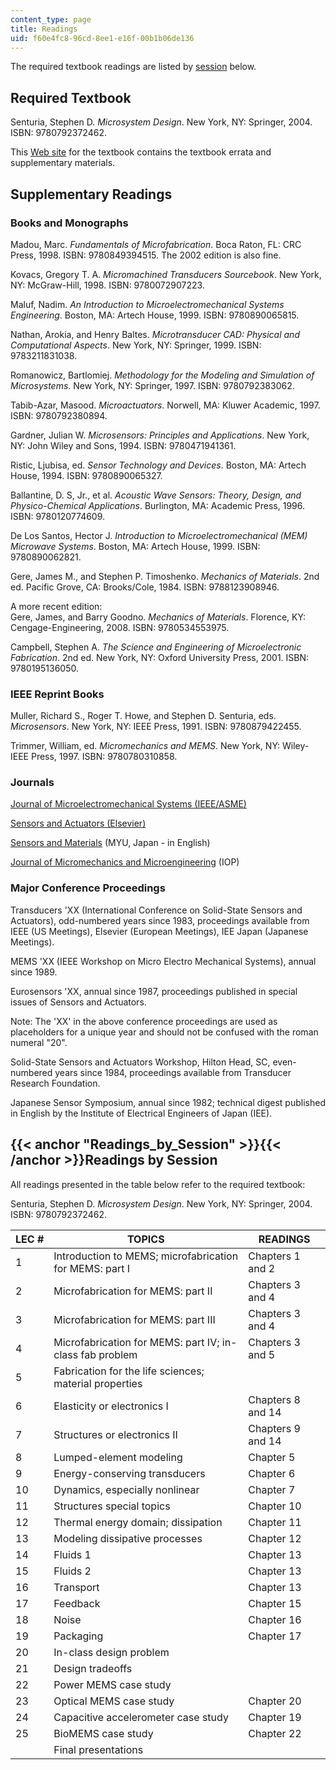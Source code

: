 ```yaml
---
content_type: page
title: Readings
uid: f60e4fc8-96cd-8ee1-e16f-00b1b06de136
---
```


The required textbook readings are listed by [session](#Readings_by_Session) below.

Required Textbook
-----------------

Senturia, Stephen D. _Microsystem Design_. New York, NY: Springer, 2004. ISBN: 9780792372462.

This [Web site](http://web.mit.edu/microsystem-design/www/errata.html) for the textbook contains the textbook errata and supplementary materials.

Supplementary Readings
----------------------

### Books and Monographs

Madou, Marc. _Fundamentals of Microfabrication_. Boca Raton, FL: CRC Press, 1998. ISBN: 9780849394515. The 2002 edition is also fine.

Kovacs, Gregory T. A. _Micromachined Transducers Sourcebook_. New York, NY: McGraw-Hill, 1998. ISBN: 9780072907223.

Maluf, Nadim. _An Introduction to Microelectromechanical Systems Engineering_. Boston, MA: Artech House, 1999. ISBN: 9780890065815.

Nathan, Arokia, and Henry Baltes. _Microtransducer CAD: Physical and Computational Aspects_. New York, NY: Springer, 1999. ISBN: 9783211831038.

Romanowicz, Bartlomiej. _Methodology for the Modeling and Simulation of Microsystems_. New York, NY: Springer, 1997. ISBN: 9780792383062.

Tabib-Azar, Masood. _Microactuators_. Norwell, MA: Kluwer Academic, 1997. ISBN: 9780792380894.

Gardner, Julian W. _Microsensors: Principles and Applications_. New York, NY: John Wiley and Sons, 1994. ISBN: 9780471941361.

Ristic, Ljubisa, ed. _Sensor Technology and Devices_. Boston, MA: Artech House, 1994. ISBN: 9780890065327.

Ballantine, D. S, Jr., et al. _Acoustic Wave Sensors: Theory, Design, and Physico-Chemical Applications_. Burlington, MA: Academic Press, 1996. ISBN: 9780120774609.

De Los Santos, Hector J. _Introduction to Microelectromechanical (MEM) Microwave Systems_. Boston, MA: Artech House, 1999. ISBN: 9780890062821.

Gere, James M., and Stephen P. Timoshenko. _Mechanics of Materials_. 2nd ed. Pacific Grove, CA: Brooks/Cole, 1984. ISBN: 9788123908946.

A more recent edition:  
Gere, James, and Barry Goodno. _Mechanics of Materials_. Florence, KY: Cengage-Engineering, 2008. ISBN: 9780534553975.

Campbell, Stephen A. _The Science and Engineering of Microelectronic Fabrication_. 2nd ed. New York, NY: Oxford University Press, 2001. ISBN: 9780195136050.

### IEEE Reprint Books

Muller, Richard S., Roger T. Howe, and Stephen D. Senturia, eds. _Microsensors_. New York, NY: IEEE Press, 1991. ISBN: 9780879422455.

Trimmer, William, ed. _Micromechanics and MEMS_. New York, NY: Wiley-IEEE Press, 1997. ISBN: 9780780310858.

### Journals

[Journal of Microelectromechanical Systems (IEEE/ASME)](http://ieeexplore.ieee.org/xpl/RecentIssue.jsp?punumber=84)

[Sensors and Actuators (Elsevier)](http://www.elsevier.com/wps/find/journaldescription.cws_home/504103/description#description)

[Sensors and Materials](http://www.myu-inc.jp/myukk/S&M/index.html) (MYU, Japan - in English)

[Journal of Micromechanics and Microengineering](https://iopscience.iop.org/journal/0960-1317) (IOP)

### Major Conference Proceedings

Transducers 'XX (International Conference on Solid-State Sensors and Actuators), odd-numbered years since 1983, proceedings available from IEEE (US Meetings), Elsevier (European Meetings), IEE Japan (Japanese Meetings).

MEMS 'XX (IEEE Workshop on Micro Electro Mechanical Systems), annual since 1989.

Eurosensors 'XX, annual since 1987, proceedings published in special issues of Sensors and Actuators.

Note: The 'XX' in the above conference proceedings are used as placeholders for a unique year and should not be confused with the roman numeral "20".

Solid-State Sensors and Actuators Workshop, Hilton Head, SC, even-numbered years since 1984, proceedings available from Transducer Research Foundation.

Japanese Sensor Symposium, annual since 1982; technical digest published in English by the Institute of Electrical Engineers of Japan (IEE).

{{< anchor "Readings_by_Session" >}}{{< /anchor >}}Readings by Session
----------------------------------------------------------------------

All readings presented in the table below refer to the required textbook:

Senturia, Stephen D. _Microsystem Design_. New York, NY: Springer, 2004. ISBN: 9780792372462.

| LEC # | TOPICS | READINGS |
| --- | --- | --- |
| 1 | Introduction to MEMS; microfabrication for MEMS: part I | Chapters 1 and 2 |
| 2 | Microfabrication for MEMS: part II | Chapters 3 and 4 |
| 3 | Microfabrication for MEMS: part III | Chapters 3 and 4 |
| 4 | Microfabrication for MEMS: part IV; in-class fab problem | Chapters 3 and 5 |
| 5 | Fabrication for the life sciences; material properties | &nbsp; |
| 6 | Elasticity or electronics I | Chapters 8 and 14 |
| 7 | Structures or electronics II | Chapters 9 and 14 |
| 8 | Lumped-element modeling | Chapter 5 |
| 9 | Energy-conserving transducers | Chapter 6 |
| 10 | Dynamics, especially nonlinear | Chapter 7 |
| 11 | Structures special topics | Chapter 10 |
| 12 | Thermal energy domain; dissipation | Chapter 11 |
| 13 | Modeling dissipative processes | Chapter 12 |
| 14 | Fluids 1 | Chapter 13 |
| 15 | Fluids 2 | Chapter 13 |
| 16 | Transport | Chapter 13 |
| 17 | Feedback | Chapter 15 |
| 18 | Noise | Chapter 16 |
| 19 | Packaging | Chapter 17 |
| 20 | In-class design problem | &nbsp; |
| 21 | Design tradeoffs | &nbsp; |
| 22 | Power MEMS case study | &nbsp; |
| 23 | Optical MEMS case study | Chapter 20 |
| 24 | Capacitive accelerometer case study | Chapter 19 |
| 25 | BioMEMS case study | Chapter 22 |
| &nbsp; | Final presentations |